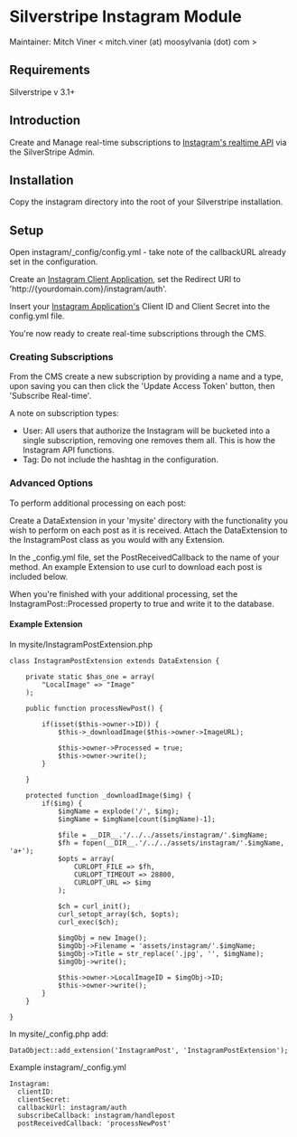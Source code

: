 # Silverstripe Instagram Module

Maintainer: Mitch Viner < mitch.viner (at) moosylvania (dot) com >

## Requirements

Silverstripe v 3.1+

## Introduction

Create and Manage real-time subscriptions to [Instagram's realtime API](http://instagram.com/developer/realtime/) via the SilverStripe Admin.

## Installation

Copy the instagram directory into the root of your Silverstripe installation.

## Setup

Open instagram/_config/config.yml - take note of the callbackURL already set in the configuration.

Create an [Instagram Client Application](http://instagram.com/developer/clients/manage/), set the Redirect URI to 'http://{yourdomain.com}/instagram/auth'.

Insert your [Instagram Application's](http://instagram.com/developer/clients/manage/) Client ID and Client Secret into the config.yml file.

You're now ready to create real-time subscriptions through the CMS.

### Creating Subscriptions

From the CMS create a new subscription by providing a name and a type, upon saving you can then click the 'Update Access Token' button, then 'Subscribe Real-time'.

A note on subscription types:
- User: All users that authorize the Instagram will be bucketed into a single subscription, removing one removes them all. This is how the Instagram API functions.
- Tag: Do not include the hashtag in the configuration.

### Advanced Options

To perform additional processing on each post:

Create a DataExtension in your 'mysite' directory with the functionality you wish to perform on each post as it is received. Attach the DataExtension to the InstagramPost class as you would with any Extension.

In the _config.yml file, set the PostReceivedCallback to the name of your method. An example Extension to use curl to download each post is included below.

When you're finished with your additional processing, set the InstagramPost::Processed property to true and write it to the database.

#### Example Extension

In mysite/InstagramPostExtension.php

	class InstagramPostExtension extends DataExtension {

		private static $has_one = array(
			"LocalImage" => "Image"
		);

		public function processNewPost() {

			if(isset($this->owner->ID)) {
				$this->_downloadImage($this->owner->ImageURL);

				$this->owner->Processed = true;
				$this->owner->write();
			}

		}

		protected function _downloadImage($img) {
			if($img) {
				$imgName = explode('/', $img);
				$imgName = $imgName[count($imgName)-1];
				
				$file = __DIR__.'/../../assets/instagram/'.$imgName;
				$fh = fopen(__DIR__.'/../../assets/instagram/'.$imgName, 'a+');
				$opts = array(
					CURLOPT_FILE => $fh,
					CURLOPT_TIMEOUT => 28800,
					CURLOPT_URL => $img
				);

				$ch = curl_init();
				curl_setopt_array($ch, $opts);
				curl_exec($ch);

				$imgObj = new Image();
				$imgObj->Filename = 'assets/instagram/'.$imgName;
				$imgObj->Title = str_replace('.jpg', '', $imgName);
				$imgObj->write();

				$this->owner->LocalImageID = $imgObj->ID;
				$this->owner->write();
			}
		}

	}

In mysite/_config.php add:

	DataObject::add_extension('InstagramPost', 'InstagramPostExtension');

Example instagram/_config.yml

	Instagram:
	  clientID: 
	  clientSecret: 
	  callbackUrl: instagram/auth
	  subscribeCallback: instagram/handlepost
	  postReceivedCallback: 'processNewPost'
